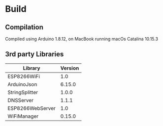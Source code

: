 
# Build

## Compilation

Compiled using Arduino 1.8.12,
on MacBook running macOs Catalina 10.15.3

## 3rd party Libraries

| Library     | Version |
| ------------|-----|
| ESP8266WiFi | 1.0 |
| ArduinoJson | 6.15.0 |
| StringSplitter | 1.0.0 |
| DNSServer | 1.1.1 |
| ESP8266WebServer | 1.0 |
| WiFiManager | 0.15.0 |
